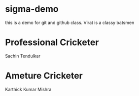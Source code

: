 # sigma-demo
this is a demo for git and github class.
Virat is a classy batsmen

# Professional Cricketer
Sachin Tendulkar

# Ameture Cricketer
Karthick Kumar Mishra 
